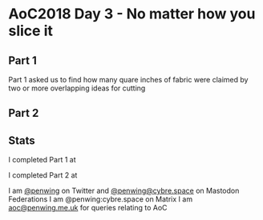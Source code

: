 # AoC2018 Day 3 - No matter how you slice it

## Part 1
Part 1 asked us to find how many quare inches of fabric were claimed by two or more overlapping ideas for cutting

## Part 2

## Stats
I completed Part 1 at 

I completed Part 2 at 


I am [@penwing](https://www.twitter.com/penwing) on Twitter and [@penwing@cybre.space](https://cybre.space//@penwing) on Mastodon Federations
I am @penwing:cybre.space on Matrix
I am aoc@penwing.me.uk for queries relating to AoC
